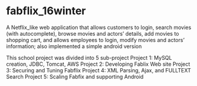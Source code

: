 # fabflix_16winter
A Netflix_like web application that allows customers to login, search movies (with autocomplete), browse movies and actors’ details, add movies to shopping cart, and allows employees to login, modify movies and actors’ information; also implemented a simple android version

This school project was divided into 5 sub-project
Project 1: MySQL creation, JDBC, Tomcat, AWS
Project 2: Developing Fablix Web site
Project 3: Securing and Tuning Fabflix
Project 4: XML Parsing, Ajax, and FULLTEXT Search
Project 5: Scaling Fabfix and supporting Android
